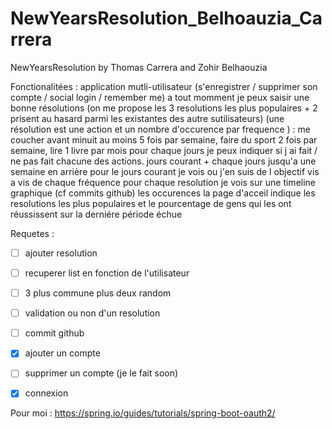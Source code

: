# NewYearsResolution_Belhoauzia_Carrera
NewYearsResolution by Thomas Carrera and Zohir Belhaouzia

Fonctionalitées :
application mutli-utilisateur (s'enregistrer / supprimer son compte / social login / remember me)
a tout momment je peux saisir une bonne résolutions (on me propose les 3 resolutions les plus populaires + 2 prisent au hasard parmi les existantes des autre sutilisateurs) (une résolution est une action et un nombre d'occurence par frequence ) : me coucher avant minuit au moins 5 fois par semaine, faire du sport 2 fois par semaine, lire 1 livre par mois
pour chaque jours je peux indiquer si j ai fait / ne pas fait chacune des actions. jours courant + chaque jours jusqu'a une semaine en arrière
pour le jours courant je vois ou j'en suis de l objectif vis a vis de chaque fréquence
pour chaque resolution je vois sur une timeline graphique (cf commits github) les occurences
la page d'acceil indique les resolutions les plus populaires et le pourcentage de gens qui les ont réussissent sur la derniére période échue

Requetes : 

- [ ] ajouter resolution
- [ ] recuperer list en fonction de l'utilisateur
- [ ] 3 plus commune plus deux random
- [ ] validation ou non d'un resolution
- [ ] commit github
- [x] ajouter un compte 
- [ ] supprimer un compte (je le fait soon)
- [x] connexion 
 
 
Pour moi : 
  https://spring.io/guides/tutorials/spring-boot-oauth2/